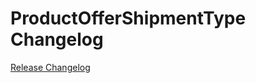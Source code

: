 # ProductOfferShipmentType Changelog

[Release Changelog](https://github.com/spryker/product-offer-shipment-type/releases)
